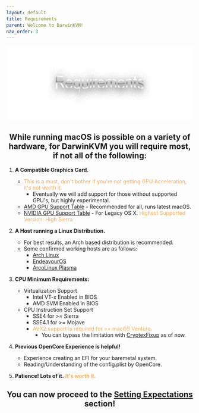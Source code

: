 ```yaml
---
layout: default
title: Requirements
parent: Welcome to DarwinKVM!
nav_order: 3
---
```


<style>
  .welcome-text {
      text-align: center;
      top: -30px;
  }
</style>

<p align="center">
  <img width="650" height="200" src="../../assets/HeaderRequirements.png">
</p>

<h2 class="welcome-text">While running macOS is possible on a variety of hardware, for DarwinKVM you will require most, if not all of the following:</h2>

1. **A Compatible Graphics Card.**
   - <span style="color: #ffab52;">This is a must, don't bother if you're not getting GPU Acceleration, it's not worth it.</span>
     - Eventually we will add support for those without supported GPU's, but highly experimental.
   - [AMD GPU Support Table](../../infocenter/02-GPUSupport/01-AMD/) - Recommended for all, runs latest macOS.
   - [NVIDIA GPU Support Table](../../infocenter/02-GPUSupport/01-AMD/) - For Legacy OS X. <span style="color: #ffab52;">Highest Supported Version: High Sierra</span>

2. **A Host running a Linux Distribution.**
   - For best results, an Arch based distribution is recommended.
   - Some confirmed working hosts are as follows:
     - [Arch Linux](https://archlinux.org/download/)
     - [EndeavourOS](https://endeavouros.com/)
     - [ArcoLinux Plasma](https://sourceforge.net/projects/arcolinux-community-editions/files/plasma/)

3. **CPU Minimum Requirements:**
   - Virtualization Support
     - Intel VT-x Enabled in BIOS
     - AMD SVM Enabled in BIOS
   - CPU Instruction Set Support
     - SSE4 for >= Sierra
     - SSE4.1 for >= Mojave
     - <span style="color: #ffab52;">AVX2 support is required for >= macOS Ventura</span>
       - You can bypass the limitation with [CryptexFixup](https://github.com/acidanthera/CryptexFixup) as of now.

4. **Previous OpenCore Experience is helpful!**
   - Experience creating an EFI for your baremetal system.
   - Reading/Understanding of the config.plist by OpenCore.

4. **Patience! Lots of it.**<span style="color: #ffab52;"> **It's worth it.**</span>

<h2 align="center">You can now proceed to the <a href="03-SettingExpectations.html">Setting Expectations</a> section!</h2>
